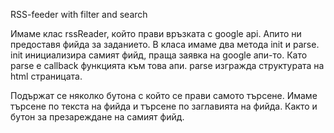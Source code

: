RSS-feeder with filter and search 


Имаме клас rssReader, който прави връзката с google api. Апито ни предоставя фийда за заданието. В класа имаме два метода init и parse.
init инициализира самият фийд, праща заявка на google апи-то. Като parse е callback функцията към това апи.
parse изгражда структурата на html страницата.

Подържат се няколко бутона с който се прави самото търсене.
Имаме търсене по текста на фийда и търсене по заглавията на фийда.
Както и бутон за презареждане на самият фийд. 